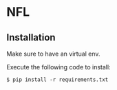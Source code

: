 # NFL

## Installation
Make sure to have an virtual env.


Execute the following code to install:

```
$ pip install -r requirements.txt
```
